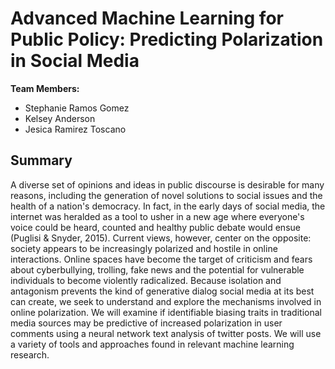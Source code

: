# Advanced Machine Learning for Public Policy: Predicting Polarization in Social Media

**Team Members:**  
* Stephanie Ramos Gomez
* Kelsey Anderson
* Jesica Ramirez Toscano

## Summary
A diverse set of opinions and ideas in public discourse is desirable for many reasons, including the generation of novel solutions to social issues and the health of a nation's democracy. In fact, in the early days of social media, the internet was heralded as a tool to usher in a new age where everyone's voice could be heard, counted and healthy public debate would ensue (Puglisi & Snyder, 2015). Current views, however, center on the opposite: society appears to be increasingly polarized and hostile in online interactions. Online spaces have become the target of criticism and fears about cyberbullying, trolling, fake news and the potential for vulnerable individuals to become violently radicalized.
Because isolation and antagonism prevents the kind of generative dialog social media at its best can create, we seek to understand and explore the mechanisms involved in online polarization. We will examine if identifiable biasing traits in traditional media sources may be predictive of increased polarization in user comments using a neural network text analysis of twitter posts. We will use a variety of tools and approaches found in relevant machine learning research.
